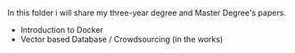 In this folder i will share my three-year degree and Master Degree's papers.
- Introduction to Docker
- Vector based Database / Crowdsourcing (in the works)
